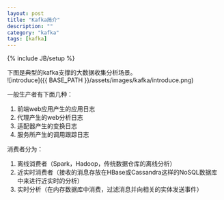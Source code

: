 ```yaml
---
layout: post
title: "Kafka简介"
description: ""
category: "kafka"
tags: [kafka]
---
```

{% include JB/setup %}

下图是典型的kafka支撑的大数据收集分析场景。    
![introduce]({{ BASE_PATH }}/assets/images/kafka/introduce.png)     

一般生产者有下面几种：    
1. 前端web应用产生的应用日志    
2. 代理产生的web分析日志    
3. 适配器产生的变换日志    
4. 服务所产生的调用跟踪日志    

消费者分为：    
1. 离线消费者（Spark，Hadoop，传统数据仓库的离线分析）
2. 近实时消费者（接收的消息存放在HBase或Cassandra这样的NoSQL数据库中来进行近实时的分析）    
3. 实时分析（在内存数据库中消费，过滤消息并向相关的实体发送事件）    


